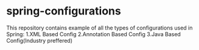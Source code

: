 # spring-configurations
This repository contains example of all the types of configurations used in Spring:
1.XML Based Config
2.Annotation Based Config
3.Java Based Config(Industry preffered)

